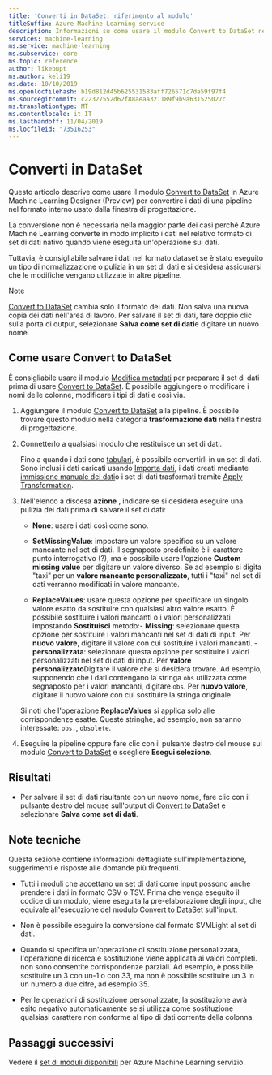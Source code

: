 ```yaml
---
title: 'Converti in DataSet: riferimento al modulo'
titleSuffix: Azure Machine Learning service
description: Informazioni su come usare il modulo Convert to DataSet nel servizio Azure Machine Learning per convertire l'input di dati nel formato del set di dati interno usato da Microsoft Azure Machine Learning.
services: machine-learning
ms.service: machine-learning
ms.subservice: core
ms.topic: reference
author: likebupt
ms.author: keli19
ms.date: 10/10/2019
ms.openlocfilehash: b19d812d45b625531583aff726571c7da59f97f4
ms.sourcegitcommit: c22327552d62f88aeaa321189f9b9a631525027c
ms.translationtype: MT
ms.contentlocale: it-IT
ms.lasthandoff: 11/04/2019
ms.locfileid: "73516253"
---
```

# <a name="convert-to-dataset"></a>Converti in DataSet

Questo articolo descrive come usare il modulo [Convert to DataSet](convert-to-dataset.md) in Azure Machine Learning Designer (Preview) per convertire i dati di una pipeline nel formato interno usato dalla finestra di progettazione.
  
La conversione non è necessaria nella maggior parte dei casi perché Azure Machine Learning converte in modo implicito i dati nel relativo formato di set di dati nativo quando viene eseguita un'operazione sui dati. 

Tuttavia, è consigliabile salvare i dati nel formato dataset se è stato eseguito un tipo di normalizzazione o pulizia in un set di dati e si desidera assicurarsi che le modifiche vengano utilizzate in altre pipeline.  
  
> [!NOTE]
> [Convert to DataSet](convert-to-dataset.md) cambia solo il formato dei dati. Non salva una nuova copia dei dati nell'area di lavoro. Per salvare il set di dati, fare doppio clic sulla porta di output, selezionare **Salva come set di dati**e digitare un nuovo nome.  
  
## <a name="how-to-use-convert-to-dataset"></a>Come usare Convert to DataSet  

È consigliabile usare il modulo [Modifica metadati](edit-metadata.md) per preparare il set di dati prima di usare [Convert to DataSet](convert-to-dataset.md).  È possibile aggiungere o modificare i nomi delle colonne, modificare i tipi di dati e così via.

1.  Aggiungere il modulo [Convert to DataSet](convert-to-dataset.md) alla pipeline. È possibile trovare questo modulo nella categoria **trasformazione dati** nella finestra di progettazione. 

2. Connetterlo a qualsiasi modulo che restituisce un set di dati.   

    Fino a quando i dati sono [tabulari](https://docs.microsoft.com/python/api/azureml-core/azureml.data.tabulardataset?view=azure-ml-py), è possibile convertirli in un set di dati. Sono inclusi i dati caricati usando [Importa dati](import-data.md), i dati creati mediante [immissione manuale dei dati](enter-data-manually.md)o i set di dati trasformati tramite [Apply Transformation](apply-transformation.md).

3.  Nell'elenco a discesa **azione** , indicare se si desidera eseguire una pulizia dei dati prima di salvare il set di dati:  
  
    - **None**: usare i dati così come sono.  
  
    - **SetMissingValue**: impostare un valore specifico su un valore mancante nel set di dati. Il segnaposto predefinito è il carattere punto interrogativo (?), ma è possibile usare l'opzione **Custom missing value** per digitare un valore diverso. Se ad esempio si digita "taxi" per un **valore mancante personalizzato**, tutti i "taxi" nel set di dati verranno modificati in valore mancante.
  
    - **ReplaceValues**: usare questa opzione per specificare un singolo valore esatto da sostituire con qualsiasi altro valore esatto.  È possibile sostituire i valori mancanti o i valori personalizzati impostando **Sostituisci** metodo:- **Missing**: selezionare questa opzione per sostituire i valori mancanti nel set di dati di input. Per **nuovo valore**, digitare il valore con cui sostituire i valori mancanti.
            - **personalizzata**: selezionare questa opzione per sostituire i valori personalizzati nel set di dati di input. Per **valore personalizzato**Digitare il valore che si desidera trovare. Ad esempio, supponendo che i dati contengano la stringa `obs` utilizzata come segnaposto per i valori mancanti, digitare `obs`. Per **nuovo valore**, digitare il nuovo valore con cui sostituire la stringa originale.
  
    Si noti che l'operazione **ReplaceValues** si applica solo alle corrispondenze esatte. Queste stringhe, ad esempio, non saranno interessate: `obs.`, `obsolete`.  
 
  
5.  Eseguire la pipeline oppure fare clic con il pulsante destro del mouse sul modulo [Convert to DataSet](convert-to-dataset.md) e scegliere **Esegui selezione**.  

## <a name="results"></a>Risultati

+  Per salvare il set di dati risultante con un nuovo nome, fare clic con il pulsante destro del mouse sull'output di [Convert to DataSet](convert-to-dataset.md) e selezionare **Salva come set di dati**.  
  
## <a name="technical-notes"></a>Note tecniche  

Questa sezione contiene informazioni dettagliate sull'implementazione, suggerimenti e risposte alle domande più frequenti.

-   Tutti i moduli che accettano un set di dati come input possono anche prendere i dati in formato CSV o TSV. Prima che venga eseguito il codice di un modulo, viene eseguita la pre-elaborazione degli input, che equivale all'esecuzione del modulo [Convert to DataSet](convert-to-dataset.md) sull'input.  
  
-   Non è possibile eseguire la conversione dal formato SVMLight al set di dati.  
  
-   Quando si specifica un'operazione di sostituzione personalizzata, l'operazione di ricerca e sostituzione viene applicata ai valori completi. non sono consentite corrispondenze parziali. Ad esempio, è possibile sostituire un 3 con un-1 o con 33, ma non è possibile sostituire un 3 in un numero a due cifre, ad esempio 35.  
  
-   Per le operazioni di sostituzione personalizzate, la sostituzione avrà esito negativo automaticamente se si utilizza come sostituzione qualsiasi carattere non conforme al tipo di dati corrente della colonna.  

  
## <a name="next-steps"></a>Passaggi successivi

Vedere il [set di moduli disponibili](module-reference.md) per Azure Machine Learning servizio. 
